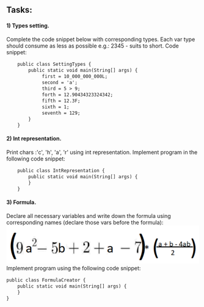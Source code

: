 
## Tasks:
#### 1) Types setting.
Complete the code snippet below with corresponding types. Each var type should consume as less
as possible e.g.: 2345 - suits to short. Code snippet:


        public class SettingTypes {
            public static void main(String[] args) {
                 first = 10_000_000_000L;
                 second = 'a';
                 third = 5 > 9;
                 forth = 12.90434323324342;
                 fifth = 12.3F;
                 sixth = 1;
                 seventh = 129;
            }
        }

#### 2) Int representation.
Print chars :'c', 'h', 'a', 'r' using int representation. Implement program in the following code
snippet:


        public class IntRepresentation {
            public static void main(String[] args) {
            }
        }


#### 3) Formula.
Declare all necessary variables and write down the formula using corresponding names
(declare those vars before the formula):
![img_26.png](https://github.com/Andrekukshinov/contribution_for_epam_mjc/blob/master/goal/basicSyntax/img_26.png?raw=true)
Implement program using the following code snippet:


    public class FormulaCreator {
        public static void main(String[] args) {
        }
    }
